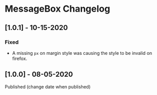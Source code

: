 # MessageBox Changelog

## [1.0.1] - 10-15-2020

### Fixed

- A missing `px` on margin style was causing the style to be invalid on firefox.

## [1.0.0] - 08-05-2020

Published (change date when published)

